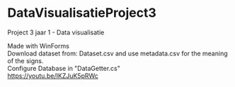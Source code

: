 # DataVisualisatieProject3
Project 3 jaar 1 - Data visualisatie

Made with WinForms<br>
Download dataset from: Dataset.csv and use metadata.csv for the meaning of the signs.<br>
Configure Database in "DataGetter.cs"<br>
https://youtu.be/IKZJuK5pRWc
